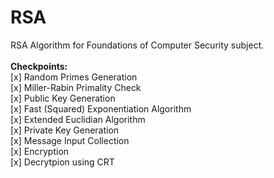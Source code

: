# RSA
RSA Algorithm for Foundations of Computer Security subject.
<br>
<br>
<b>Checkpoints:</b>
<br>[x] Random Primes Generation
<br>[x] Miller-Rabin Primality Check
<br>[x] Public Key Generation
<br>[x] Fast (Squared) Exponentiation Algorithm
<br>[x] Extended Euclidian Algorithm
<br>[x] Private Key Generation
<br>[x] Message Input Collection
<br>[x] Encryption
<br>[x] Decrytpion using CRT
